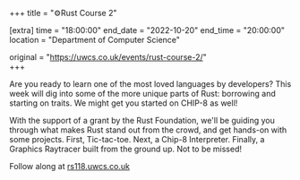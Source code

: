 +++
title = "⚙️Rust Course 2"

[extra]
time = "18:00:00"
end_date = "2022-10-20"
end_time = "20:00:00"
location = "Department of Computer Science"

original = "https://uwcs.co.uk/events/rust-course-2/"    
+++

Are you ready to learn one of the most loved languages by developers? This week will dig into some of the more unique parts of Rust: borrowing and starting on traits. We might get you started on CHIP-8 as well!

With the support of a grant by the Rust Foundation, we'll be guiding you through what makes Rust stand out from the crowd, and get hands-on with some projects. First, Tic-tac-toe. Next, a Chip-8 Interpreter. Finally, a Graphics Raytracer built from the ground up. Not to be missed!

Follow along at [rs118.uwcs.co.uk](https://rs118.uwcs.co.uk)
